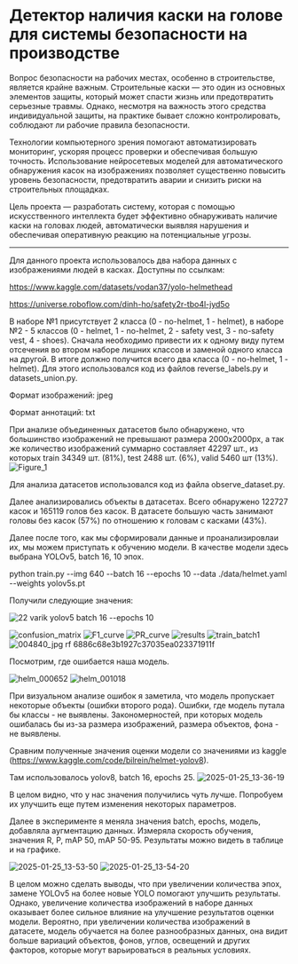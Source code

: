 # Детектор наличия каски на голове для системы безопасности на производстве

Вопрос безопасности на рабочих местах, особенно в строительстве, является крайне важным. Строительные каски — это один из основных элементов защиты, который может спасти жизнь или предотвратить серьезные травмы. Однако, несмотря на важность этого средства индивидуальной защиты, на практике бывает сложно контролировать, соблюдают ли рабочие правила безопасности.

Технологии компьютерного зрения помогают автоматизировать мониторинг, ускоряя процесс проверки и обеспечивая большую точность. Использование нейросетевых моделей для автоматического обнаружения касок на изображениях позволяет существенно повысить уровень безопасности, предотвратить аварии и снизить риски на строительных площадках.

Цель проекта — разработать систему, которая с помощью искусственного интеллекта будет эффективно обнаруживать наличие каски на головах людей, автоматически выявляя нарушения и обеспечивая оперативную реакцию на потенциальные угрозы.

--------------------------------------------------------------
Для данного проекта использовалось два набора данных с изображениями людей в касках. Доступны по ссылкам: 

https://www.kaggle.com/datasets/vodan37/yolo-helmethead

https://universe.roboflow.com/dinh-ho/safety2r-tbo4l-jyd5o 

В наборе №1 присутствует 2 класса (0 - no-helmet, 1 - helmet), в наборе №2 - 5 классов (0 - helmet, 1 - no-helmet, 2 - safety vest, 3 - no-safety vest, 4 - shoes). Сначала необходимо привести их к одному виду путем отсечения во втором наборе лишних классов и заменой одного класса на другой. В итоге должно получится всего два класса (0 - no-helmet, 1 - helmet). Для этого использовался код из файлов reverse_labels.py и datasets_union.py. 

Формат изображений: jpeg

Формат аннотаций: txt



При анализе объединенных датасетов было обнаружено, что большинство изображений не превышают размера 2000х2000px, а так же количество изображений суммарно составляет 42297 шт., из которых train 34349 шт. (81%), test 2488 шт. (6%), valid 5460 шт (13%).
![Figure_1](https://github.com/user-attachments/assets/9b4e8fd4-d9e7-429c-9c65-48d981780176)

Для анализа датасетов использовался код из файла observe_dataset.py.


Далее анализировались объекты в датасетах. Всего обнаружено 122727 касок и 165119 голов без касок. В датасете большую часть занимают головы без касок (57%) по отношению к головам с касками (43%).



Далее после того, как мы сформировали данные и проанализировлаи их, мы можем приступать к обучению модели. В качестве модели здесь выбрана YOLOv5, batch 16, 10 эпох.

python train.py --img 640 --batch 16 --epochs 10 --data ./data/helmet.yaml --weights yolov5s.pt

Получили следующие значения:

![22 varik yolov5 batch 16 --epochs 10](https://github.com/user-attachments/assets/ddaa89cb-93c6-411c-8a54-60c53269be88)

![confusion_matrix](https://github.com/user-attachments/assets/bdf2bb64-d306-4013-aa48-7208ed390614)
![F1_curve](https://github.com/user-attachments/assets/748808d1-11c2-4c39-8ce9-ab8fc1d6586d)
![PR_curve](https://github.com/user-attachments/assets/cfed453a-a942-4c2a-93a7-5496e06913fc)
![results](https://github.com/user-attachments/assets/65e94a12-c77c-4aeb-bf15-cba7c15dc060)
![train_batch1](https://github.com/user-attachments/assets/5a81eb51-2c2f-4f91-a45a-7396278b5994)
![004840_jpg rf 6886c68e3b1927c37035ea023371911f](https://github.com/user-attachments/assets/916c3fc7-3514-453a-b076-8fcf735022c8)


Посмотрим, где ошибается наша модель.

![helm_000652](https://github.com/user-attachments/assets/d4ebb833-ee0f-45d6-b3be-550778cd0b29)
![helm_001018](https://github.com/user-attachments/assets/d1db4339-5bd6-441a-a705-1bf6180a71b9)

При визуальном анализе ошибок я заметила, что модель пропускает некоторые объекты (ошибки второго рода). Ошибки, где модель путала бы классы - не выявлены. Закономерностей, при которых модель ошибалась бы из-за размера изображений, размера объектов, фона - не выявлены.


Сравним полученные значения оценки модели со значениями из kaggle (https://www.kaggle.com/code/bilrein/helmet-yolov8).

Там использовалось yolov8, batch 16, epochs 25. 
![2025-01-25_13-36-19](https://github.com/user-attachments/assets/03658992-4a65-45a3-b983-473fcbd1cddc)

В целом видно, что у нас значения получились чуть лучше. Попробуем их улучшить еще путем изменения некоторых параметров.

Далее в эксперименте я меняла значения batch, epochs, модель, добавляла аугментацию данных. Измеряла скорость обучения, значения R, P, mAP 50, mAP 50-95. Результаты можно видеть в таблице и на графике.

![2025-01-25_13-53-50](https://github.com/user-attachments/assets/17c88fc3-328e-4ede-b0f1-c43d36d4ca43)
![2025-01-25_13-54-20](https://github.com/user-attachments/assets/82e48ded-87c8-4315-bce7-440651a99811)

В целом можно сделать выводы, что при увеличении количества эпох, замене YOLOv5 на более новые YOLO помогают улучшить результаты. Однако, увеличение количества изображений в наборе данных оказывает более сильное влияние на улучшение результатов оценки модели. Вероятно, при увеличении количества изображений в датасете, модель обучается на более разнообразных данных, она видит больше вариаций объектов, фонов, углов, освещений и других факторов, которые могут варьироваться в реальных условиях.




